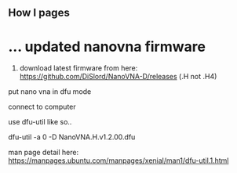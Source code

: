## How I pages

# ... updated nanovna firmware

1) download latest firmware from here:
https://github.com/DiSlord/NanoVNA-D/releases
(.H not .H4)

put nano vna in dfu mode

connect to computer



use dfu-util like so..

dfu-util -a 0 -D NanoVNA.H.v1.2.00.dfu


man page detail here:
https://manpages.ubuntu.com/manpages/xenial/man1/dfu-util.1.html
